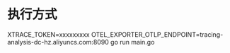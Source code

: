 # 执行方式
XTRACE_TOKEN=xxxxxxxxx OTEL_EXPORTER_OTLP_ENDPOINT=tracing-analysis-dc-hz.aliyuncs.com:8090 go run main.go

